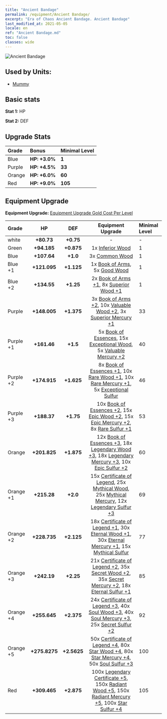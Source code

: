 ```yaml
---
title: "Ancient Bandage"
permalink: /equipment/Ancient Bandage/
excerpt: "Era of Chaos Ancient Bandage. Ancient Bandage"
last_modified_at: 2021-05-05
locale: en
ref: "Ancient Bandage.md"
toc: false
classes: wide
---
```


  ![Ancient Bandage](/images/e/e_3082.png)

## Used by Units:

* [Mummy](/units/Mummy/) 


## Basic stats
 **Stat 1:** HP

 **Stat 2:** DEF

## Upgrade Stats

  |     Grade    |   Bonus | Minimal Level | 
  |:-------------|:--------|:--------------| 
  | Blue | **HP: +3.0%** | **1** | 
  | Purple | **HP: +4.5%** | **33** | 
  | Orange | **HP: +6.0%** | **60** | 
  | Red | **HP: +9.0%** | **105** | 


## Equipment Upgrade
 **Equipment Upgrade:** [Equipment Upgrade Gold Cost Per Level](/equipment/EquipmentUpgradeCostPerLevel/) 

  |          Grade      | HP | DEF | Equipment Upgrade | Minimal Level |
  |:--------------------|:---------:|:---------:|:----------------:|:--------------|
  | white | **+80.73** | **+0.75** | - | - |
  | Green | **+94.185** | **+0.875** | 1x [Inferior Wood](/Items/mat_1/) | 1 |
  | Blue | **+107.64** | **+1.0** | 3x [Common Wood](/Items/mat_7/) | 1 |
  | Blue +1 | **+121.095** | **+1.125** | 1x [Book of Arms](/Items/mat_18/), 5x [Good Wood](/Items/mat_13/) | 1 |
  | Blue +2 | **+134.55** | **+1.25** | 2x [Book of Arms +1](/Items/mat_25/), 8x [Superior Wood +1](/Items/mat_20/) | 1 |
  | Purple | **+148.005** | **+1.375** | 3x [Book of Arms +2](/Items/mat_32/), 10x [Valuable Wood +2](/Items/mat_27/), 3x [Superior Mercury +1](/Items/mat_21/) | 33 |
  | Purple +1 | **+161.46** | **+1.5** | 5x [Book of Essences](/Items/mat_39/), 15x [Exceptional Wood](/Items/mat_34/), 5x [Valuable Mercury +2](/Items/mat_28/) | 40 |
  | Purple +2 | **+174.915** | **+1.625** | 8x [Book of Essences +1](/Items/mat_46/), 10x [Rare Wood +1](/Items/mat_41/), 10x [Rare Mercury +1](/Items/mat_42/), 5x [Exceptional Sulfur](/Items/mat_36/) | 46 |
  | Purple +3 | **+188.37** | **+1.75** | 10x [Book of Essences +2](/Items/mat_53/), 15x [Epic Wood +2](/Items/mat_48/), 15x [Epic Mercury +2](/Items/mat_49/), 8x [Rare Sulfur +1](/Items/mat_43/) | 53 |
  | Orange | **+201.825** | **+1.875** | 12x [Book of Essences +3](/Items/mat_60/), 18x [Legendary Wood +3](/Items/mat_55/), 18x [Legendary Mercury +3](/Items/mat_56/), 10x [Epic Sulfur +2](/Items/mat_50/) | 60 |
  | Orange +1 | **+215.28** | **+2.0** | 15x [Certificate of Legend](/Items/mat_67/), 25x [Mythical Wood](/Items/mat_62/), 25x [Mythical Mercury](/Items/mat_63/), 12x [Legendary Sulfur +3](/Items/mat_57/) | 69 |
  | Orange +2 | **+228.735** | **+2.125** | 18x [Certificate of Legend +1](/Items/mat_74/), 30x [Eternal Wood +1](/Items/mat_69/), 30x [Eternal Mercury +1](/Items/mat_70/), 15x [Mythical Sulfur](/Items/mat_64/) | 77 |
  | Orange +3 | **+242.19** | **+2.25** | 21x [Certificate of Legend +2](/Items/mat_81/), 35x [Secret Wood +2](/Items/mat_76/), 35x [Secret Mercury +2](/Items/mat_77/), 18x [Eternal Sulfur +1](/Items/mat_71/) | 85 |
  | Orange +4 | **+255.645** | **+2.375** | 24x [Certificate of Legend +3](/Items/mat_88/), 40x [Soul Wood +3](/Items/mat_83/), 40x [Soul Mercury +3](/Items/mat_84/), 25x [Secret Sulfur +2](/Items/mat_78/) | 92 |
  | Orange +5 | **+275.8275** | **+2.5625** | 50x [Certificate of Legend +4](/Items/mat_95/), 80x [Star Wood +4](/Items/mat_90/), 80x [Star Mercury +4](/Items/mat_91/), 50x [Soul Sulfur +3](/Items/mat_85/) | 100 |
  | Red | **+309.465** | **+2.875** | 100x [Legendary Certificate +5](/Items/mat_102/), 150x [Radiant Wood +5](/Items/mat_97/), 150x [Radiant Mercury +5](/Items/mat_98/), 100x [Star Sulfur +4](/Items/mat_92/) | 105 |

